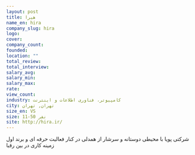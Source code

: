 ```yaml
---
layout: post
title: هیرا
name_en: hira
company_slug: hira
logo: 
cover: 
company_count:
founded:
location: ""
total_review: 
total_interview: 
salary_avg: 
salary_min: 
salary_max: 
rate: 
view_count: 
industry: کامپیوتر، فناوری اطلاعات و اینترنت
city: تهران, تهران
size_en: VS
size: 11-50 نفر
site: http://hira.ir/
---
```


شرکتی پویا با محیطی دوستانه و سرشار از همدلی در کنار فعالیت حرفه ای و برند اول زمینه کاری در بین رقبا
